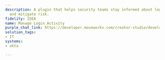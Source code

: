 ```yaml
---
description: A plugin that helps security teams stay informed about login activity
  and mitigate risk.
fidelity: IDEA
name: Manage Login Activity
purple_chat_link: https://developer.moveworks.com/creator-studio/developer-tools/purple-chat/?conversation=%7B%22startTimestamp%22%3A%2211%3A43+AM%22%2C%22messages%22%3A%5B%7B%22parts%22%3A%5B%7B%22richText%22%3A%22Show+me+suspicious+Okta+logins+for+the+IT+Support+group%22%7D%5D%2C%22role%22%3A%22user%22%7D%2C%7B%22parts%22%3A%5B%7B%22reasoningSteps%22%3A%5B%7B%22richText%22%3A%22User+wants+to+see+suspicious+login+activity+from+Okta+for+the+%27IT+Support%27+group.%22%2C%22status%22%3A%22success%22%7D%2C%7B%22richText%22%3A%22Found+group+%27IT+Support%27+in+Okta.%22%2C%22status%22%3A%22success%22%7D%2C%7B%22richText%22%3A%22Analyzed+events+for+suspicious+signals+and+found+2+potential+risks.%22%2C%22status%22%3A%22success%22%7D%5D%7D%2C%7B%22richText%22%3A%22%3Cp%3EI+found+2+suspicious+login+events+for+the+%3Cb%3EIT+Support%3C%2Fb%3E+group%3A%3C%2Fp%3E%3Cp%3E%3Cb%3E1.+User%3A%3C%2Fb%3E+carlos.rayon%40example.com%3C%2Fp%3E%3Cul%3E%3Cli%3E%3Cb%3ETime%3A%3C%2Fb%3E+2024-05-21+08%3A30+AM+UTC%3C%2Fli%3E%3Cli%3E%3Cb%3ELocation%3A%3C%2Fb%3E+Madrid%2C+Spain+%28New+Location%29%3C%2Fli%3E%3Cli%3E%3Cb%3EDevice%3A%3C%2Fb%3E+Chrome+on+Windows%3C%2Fli%3E%3Cli%3E%3Cb%3ERisk%3A%3C%2Fb%3E+Medium%3C%2Fli%3E%3C%2Ful%3E%3Cp%3E%3Cb%3E2.+User%3A%3C%2Fb%3E+emily.wong%40example.com%3C%2Fp%3E%3Cul%3E%3Cli%3E%3Cb%3ETime%3A%3C%2Fb%3E+2024-05-20+10%3A15+PM+UTC%3C%2Fli%3E%3Cli%3E%3Cb%3ELocation%3A%3C%2Fb%3E+San+Francisco%2C+CA%3C%2Fli%3E%3Cli%3E%3Cb%3EDevice%3A%3C%2Fb%3E+Okta+Verify+on+iPhone%3C%2Fli%3E%3Cli%3E%3Cb%3ERisk%3A%3C%2Fb%3E+High+%28Impossible+travel+detected+from+previous+login%29%3C%2Fli%3E%3C%2Ful%3E%22%7D%2C%7B%22citations%22%3A%5B%7B%22citationTitle%22%3A%22Carlos+Rayon%22%2C%22connectorName%22%3A%22okta%22%7D%2C%7B%22citationTitle%22%3A%22Emily+Wong%22%2C%22connectorName%22%3A%22okta%22%7D%5D%7D%5D%2C%22role%22%3A%22assistant%22%7D%5D%7D
solution_tags:
- IT
systems:
- okta

---
```

